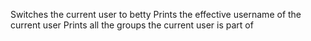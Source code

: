 Switches the current user to betty
Prints the effective username of the current user
Prints all the groups the current user is part of

 
